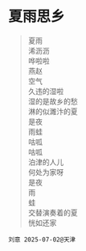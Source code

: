 # 夏雨思乡

> 夏雨  
> 浠沥沥  
> 哗啦啦  
> 燕赵  
> 空气  
> 久违的湿啦  
> 湿的是故乡的愁  
> 淋的似濉汴的夏  
> 是夜  
> 雨蛙  
> 咕呱  
> 咕呱  
> 泊津的人儿  
> 何处为家呀  
> 是夜  
> 雨  
> 蛙  
> 交替演奏着的夏  
> 恍如还家  

```
刘意 2025-07-02@天津
```
